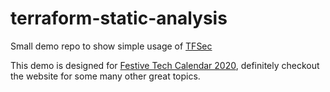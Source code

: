 # terraform-static-analysis

Small demo repo to show simple usage of [TFSec](https://github.com/tfsec/tfsec)

This demo is designed for [Festive Tech Calendar 2020](https://festivetechcalendar.com/), definitely checkout the website for some many other great topics.